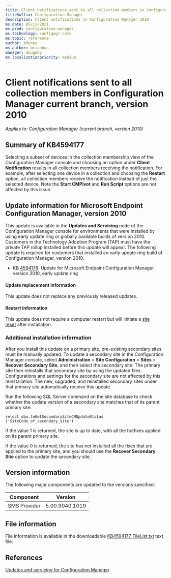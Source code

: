 ```yaml
---
title: Client notifications sent to all collection members in Configuration Manager current branch, version 2010
titleSuffix: Configuration Manager
description: Client notifications in Configuration Manager 2010
ms.date: 05/11/2021
ms.prod: configuration-manager
ms.technology: configmgr-core
ms.topic: reference
author: bhuney
ms.author: brianhun
manager: dougeby
ms.localizationpriority: medium
---
```


# Client notifications sent to all collection members in Configuration Manager current branch, version 2010

*Applies to: Configuration Manager (current branch, version 2010)*

## Summary of KB4594177
Selecting a subset of devices in the collection membership view of the Configuration Manager console and choosing an option under **Client Notification** results in all collection members receiving the notification. 
For example, after selecting one device in a collection and choosing the **Restart** option, all collection members receive the notification instead of just the selected device. 
Note the **Start CMPivot** and **Run Script** options are not affected by this issue.

## Update information for Microsoft Endpoint Configuration Manager, version 2010
This update is available in the **Updates and Servicing** node of the Configuration Manager console for environments that were installed by using early update ring or globally available builds of version 2010.
Customers in the Technology Adoption Program (TAP) must have the private TAP rollup installed before this update will appear.
The following update is required for customers that installed an early update ring build of Configuration Manager, version 2010.

- KB [4594176](../../hotfix/2010/4594176.md): Update for Microsoft Endpoint Configuration Manager version 2010, early update ring

#### Update replacement information

This update does not replace any previously released updates.

#### Restart information

This update does not require a computer restart but will initiate a [site reset](../../core/servers/manage/modify-your-infrastructure.md#bkmk_reset) after installation.

### Additional installation information

After you install this update on a primary site, pre-existing secondary sites must be manually updated. To update a secondary site in the Configuration Manager console, select **Administration** > **Site Configuration** > **Sites** >  **Recover Secondary Site**, and then select the secondary site. The primary site then reinstalls that secondary site by using the updated files. Configurations and settings for the secondary site are not affected by this reinstallation. The new, upgraded, and reinstalled secondary sites under that primary site automatically receive this update.

Run the following SQL Server command on the site database to check whether the update version of a secondary site matches that of its parent primary site:
   ```code
   select dbo.fnGetSecondarySiteCMUpdateStatus ('SiteCode_of_secondary_site')
   ```
If the value 1 is returned, the site is up to date, with all the hotfixes applied on its parent primary site.

If the value 0 is returned, the site has not installed all the fixes that are applied to the primary site, and you should use the **Recover Secondary Site** option to update the secondary site.

## Version information
The following major components are updated to the versions specified:

|Component |Version |
|---|---|
| SMS Provider | 5.00.9040.1019 |

## File information
File information is available in the downloadable [KB4594177_FileList.txt](https://aka.ms/KB4594177_FileList) text file.

## References
[Updates and servicing for Configuration Manager](../../core/servers/manage/updates.md)